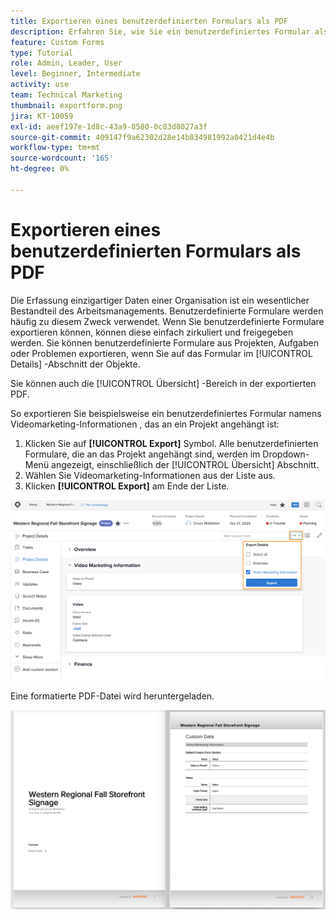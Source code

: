 ```yaml
---
title: Exportieren eines benutzerdefinierten Formulars als PDF
description: Erfahren Sie, wie Sie ein benutzerdefiniertes Formular als PDF exportieren, um die Informationen einfach für andere freizugeben.
feature: Custom Forms
type: Tutorial
role: Admin, Leader, User
level: Beginner, Intermediate
activity: use
team: Technical Marketing
thumbnail: exportform.png
jira: KT-10059
exl-id: aeef197e-1d8c-43a9-8580-0c83d8027a3f
source-git-commit: 409147f9a62302d28e14b834981992a0421d4e4b
workflow-type: tm+mt
source-wordcount: '165'
ht-degree: 0%

---
```


# Exportieren eines benutzerdefinierten Formulars als PDF

Die Erfassung einzigartiger Daten einer Organisation ist ein wesentlicher Bestandteil des Arbeitsmanagements. Benutzerdefinierte Formulare werden häufig zu diesem Zweck verwendet. Wenn Sie benutzerdefinierte Formulare exportieren können, können diese einfach zirkuliert und freigegeben werden. Sie können benutzerdefinierte Formulare aus Projekten, Aufgaben oder Problemen exportieren, wenn Sie auf das Formular im [!UICONTROL Details] -Abschnitt der Objekte.

Sie können auch die [!UICONTROL Übersicht] -Bereich in der exportierten PDF.

So exportieren Sie beispielsweise ein benutzerdefiniertes Formular namens Videomarketing-Informationen , das an ein Projekt angehängt ist:

1. Klicken Sie auf **[!UICONTROL Export]** Symbol. Alle benutzerdefinierten Formulare, die an das Projekt angehängt sind, werden im Dropdown-Menü angezeigt, einschließlich der [!UICONTROL Übersicht] Abschnitt.
1. Wählen Sie Videomarketing-Informationen aus der Liste aus.
1. Klicken **[!UICONTROL Export]** am Ende der Liste.

![Exportoptionen für benutzerdefinierte Formulare](assets/custom-forms-export-1.png)

Eine formatierte PDF-Datei wird heruntergeladen.

![Beispiel für ein exportiertes benutzerdefiniertes Formular](assets/custom-forms-export-2.png)
